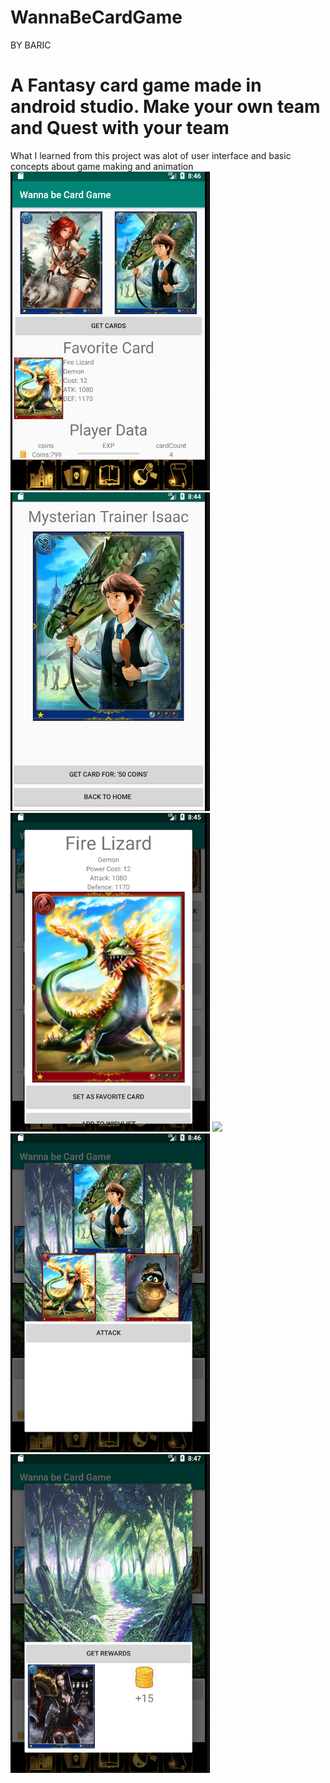 # WannaBeCardGame
BY BARIC
# A Fantasy card game made in android studio. Make your own team and Quest with your team

What I learned from this project was alot of user interface and basic concepts about game making and animation
<img src = "screenShots/Screen Shot 2020-02-10 at 8.46.12 PM.png">
<img src = "screenShots/Screen Shot 2020-02-10 at 8.44.14 PM.png">
<img src = "screenShots/Screen Shot 2020-02-10 at 8.45.56 PM.png">
<img src = "screenShotsScreen Shot 2020-02-10 at 8.46.30 PM.png">
<img src = "screenShots/Screen Shot 2020-02-10 at 8.46.59 PM.png">
<img src = "screenShots/Screen Shot 2020-02-10 at 8.47.14 PM.png">

